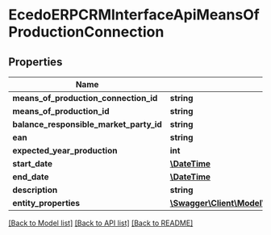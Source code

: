 # EcedoERPCRMInterfaceApiMeansOfProductionConnection

## Properties
Name | Type | Description | Notes
------------ | ------------- | ------------- | -------------
**means_of_production_connection_id** | **string** |  | [optional] 
**means_of_production_id** | **string** |  | [optional] 
**balance_responsible_market_party_id** | **string** |  | [optional] 
**ean** | **string** |  | [optional] 
**expected_year_production** | **int** |  | [optional] 
**start_date** | [**\DateTime**](\DateTime.md) |  | [optional] 
**end_date** | [**\DateTime**](\DateTime.md) |  | [optional] 
**description** | **string** |  | [optional] 
**entity_properties** | [**\Swagger\Client\Model\EcedoERPCRMInterfaceApiEntityProperty[]**](EcedoERPCRMInterfaceApiEntityProperty.md) |  | [optional] 

[[Back to Model list]](../README.md#documentation-for-models) [[Back to API list]](../README.md#documentation-for-api-endpoints) [[Back to README]](../README.md)


